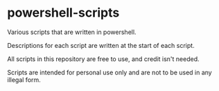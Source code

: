 # powershell-scripts

Various scripts that are written in powershell.

Descriptions for each script are written at the start of each script.

All scripts in this repository are free to use, and credit isn't needed. 

Scripts are intended for personal use only and are not to be used in any illegal form.
